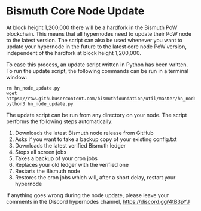 # Bismuth Core Node Update

At block height 1,200,000 there will be a hardfork in the Bismuth PoW blockchain. This means that all hypernodes need to update their PoW node to the latest version. The script can also be used whenever you want to update your hypernode in the future to the latest core node PoW version, independent of the hardfork at block height 1,200,000.

To ease this process, an update script written in Python has been written. To run the update script, the following commands can be run in a terminal window:

```
rm hn_node_update.py
wget https://raw.githubusercontent.com/bismuthfoundation/util/master/hn_node_update.py
python3 hn_node_update.py
```

The update script can be run from any directory on your node. The script performs the following steps automatically:

1. Downloads the latest Bismuth node release from GitHub  
2. Asks if you want to take a backup copy of your existing config.txt  
3. Downloads the latest verified Bismuth ledger  
4. Stops all screen jobs
5. Takes a backup of your cron jobs  
6. Replaces your old ledger with the verified one  
7. Restarts the Bismuth node  
8. Restores the cron jobs which will, after a short delay, restart your hypernode  

If anything goes wrong during the node update, please leave your comments in the Discord hypernodes channel, https://discord.gg/4tB3pYJ
